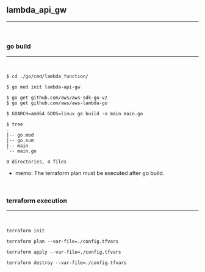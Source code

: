 ## lambda_api_gw
---

<br>

### go build
---

<br>

```
$ cd ./go/cmd/lambda_function/
```
```
$ go mod init lambda-api-gw
```
```
$ go get github.com/aws/aws-sdk-go-v2
$ go get github.com/aws/aws-lambda-go
```
```
$ GOARCH=amd64 GOOS=linux go build -o main main.go
```
```
$ tree
.
|-- go.mod
|-- go.sum
|-- main
`-- main.go

0 directories, 4 files
```

- memo: The terraform plan must be executed after go build.

<br>

### terraform execution
---

<br>

```
terraform init
```
```
terraform plan --var-file=./config.tfvars
```
```
terraform apply --var-file=./config.tfvars
```
```
terraform destroy --var-file=./config.tfvars
```
